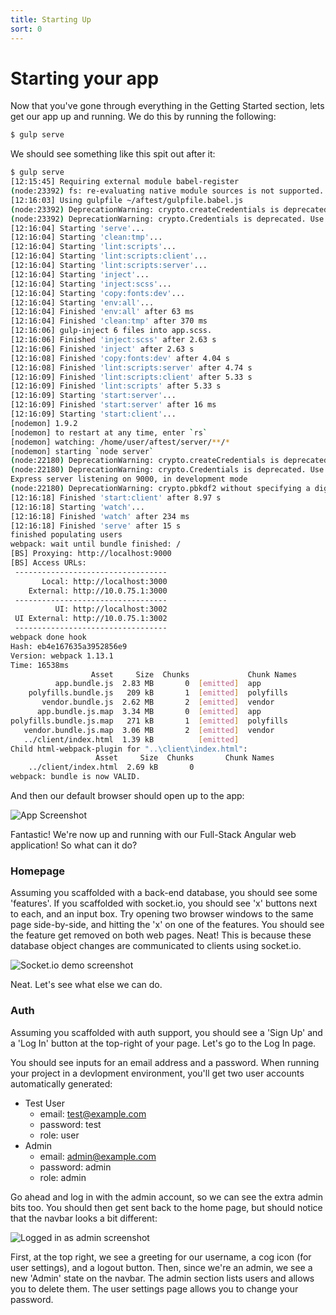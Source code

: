 ```yaml
---
title: Starting Up
sort: 0
---
```


# Starting your app

Now that you've gone through everything in the Getting Started section, lets get our app up and running. We do this by running the following:

```bash
$ gulp serve
```

We should see something like this spit out after it:

```bash
$ gulp serve
[12:15:45] Requiring external module babel-register
(node:23392) fs: re-evaluating native module sources is not supported. If you are using the graceful-fs module, please update it to a more recent version.
[12:16:03] Using gulpfile ~/aftest/gulpfile.babel.js
(node:23392) DeprecationWarning: crypto.createCredentials is deprecated. Use tls.createSecureContext instead.
(node:23392) DeprecationWarning: crypto.Credentials is deprecated. Use tls.SecureContext instead.
[12:16:04] Starting 'serve'...
[12:16:04] Starting 'clean:tmp'...
[12:16:04] Starting 'lint:scripts'...
[12:16:04] Starting 'lint:scripts:client'...
[12:16:04] Starting 'lint:scripts:server'...
[12:16:04] Starting 'inject'...
[12:16:04] Starting 'inject:scss'...
[12:16:04] Starting 'copy:fonts:dev'...
[12:16:04] Starting 'env:all'...
[12:16:04] Finished 'env:all' after 63 ms
[12:16:04] Finished 'clean:tmp' after 370 ms
[12:16:06] gulp-inject 6 files into app.scss.
[12:16:06] Finished 'inject:scss' after 2.63 s
[12:16:06] Finished 'inject' after 2.63 s
[12:16:08] Finished 'copy:fonts:dev' after 4.04 s
[12:16:08] Finished 'lint:scripts:server' after 4.74 s
[12:16:09] Finished 'lint:scripts:client' after 5.33 s
[12:16:09] Finished 'lint:scripts' after 5.33 s
[12:16:09] Starting 'start:server'...
[12:16:09] Finished 'start:server' after 16 ms
[12:16:09] Starting 'start:client'...
[nodemon] 1.9.2
[nodemon] to restart at any time, enter `rs`
[nodemon] watching: /home/user/aftest/server/**/*
[nodemon] starting `node server`
(node:22180) DeprecationWarning: crypto.createCredentials is deprecated. Use tls.createSecureContext instead.
(node:22180) DeprecationWarning: crypto.Credentials is deprecated. Use tls.SecureContext instead.
Express server listening on 9000, in development mode
(node:22180) DeprecationWarning: crypto.pbkdf2 without specifying a digest is deprecated. Please specify a digest
[12:16:18] Finished 'start:client' after 8.97 s
[12:16:18] Starting 'watch'...
[12:16:18] Finished 'watch' after 234 ms
[12:16:18] Finished 'serve' after 15 s
finished populating users
webpack: wait until bundle finished: /
[BS] Proxying: http://localhost:9000
[BS] Access URLs:
 ----------------------------------
       Local: http://localhost:3000
    External: http://10.0.75.1:3000
 ----------------------------------
          UI: http://localhost:3002
 UI External: http://10.0.75.1:3002
 ----------------------------------
webpack done hook
Hash: eb4e167635a3952856e9
Version: webpack 1.13.1
Time: 16538ms
                  Asset     Size  Chunks             Chunk Names
          app.bundle.js  2.83 MB       0  [emitted]  app
    polyfills.bundle.js   209 kB       1  [emitted]  polyfills
       vendor.bundle.js  2.62 MB       2  [emitted]  vendor
      app.bundle.js.map  3.34 MB       0  [emitted]  app
polyfills.bundle.js.map   271 kB       1  [emitted]  polyfills
   vendor.bundle.js.map  3.06 MB       2  [emitted]  vendor
   ../client/index.html  1.39 kB          [emitted]
Child html-webpack-plugin for "..\client\index.html":
                   Asset     Size  Chunks       Chunk Names
    ../client/index.html  2.69 kB       0
webpack: bundle is now VALID.
```

And then our default browser should open up to the app:


<img src="../images/afs-screenshot.png" alt="App Screenshot">


Fantastic! We're now up and running with our Full-Stack Angular web application! So what can it do?

### Homepage

Assuming you scaffolded with a back-end database, you should see some 'features'. If you scaffolded with socket.io, you should see 'x' buttons next to each, and an input box. Try opening two browser windows to the same page side-by-side, and hitting the 'x' on one of the features. You should see the feature get removed on both web pages. Neat! This is because these database object changes are communicated to clients using socket.io.


<img src="../images/socket.io-demo.gif" alt="Socket.io demo screenshot">


Neat. Let's see what else we can do.

### Auth

Assuming you scaffolded with auth support, you should see a 'Sign Up' and a 'Log In' button at the top-right of your page. Let's go to the Log In page.

You should see inputs for an email address and a password. When running your project in a devlopment environment, you'll get two user accounts automatically generated:

 * Test User
   * email: test@example.com
   * password: test
   * role: user
 * Admin
   * email: admin@example.com
   * password: admin
   * role: admin

Go ahead and log in with the admin account, so we can see the extra admin bits too. You should then get sent back to the home page, but should notice that the navbar looks a bit different:

<img src="../images/logged-in.jpg" alt="Logged in as admin screenshot">


First, at the top right, we see a greeting for our username, a cog icon (for user settings), and a logout button. Then, since we're an admin, we see a new 'Admin' state on the navbar. The admin section lists users and allows you to delete them. The user settings page allows you to change your password.
